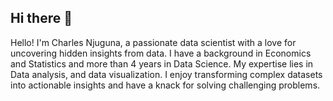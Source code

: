 ## Hi there 👋
Hello! I'm Charles Njuguna, a passionate data scientist with a love for uncovering hidden insights from data. I have a background in Economics and Statistics and more than 4 years in Data Science. My expertise lies in Data analysis, and data visualization. I enjoy transforming complex datasets into actionable insights and have a knack for solving challenging problems.
<!--
**charlesnjuguna/Charlesnjuguna** is a ✨ _special_ ✨ repository because its `README.md` (this file) appears on your GitHub profile.

Here are some ideas to get you started:

- 🔭 I’m currently working on ...
- 🌱 I’m currently learning ...
- 👯 I’m looking to collaborate on ...
- 🤔 I’m looking for help with ...
- 💬 Ask me about ...
- 📫 How to reach me: ...
- 😄 Pronouns: ...
- ⚡ Fun fact: ...
-->
